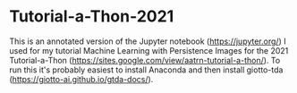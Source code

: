 # Tutorial-a-Thon-2021

This is an annotated version of the Jupyter notebook (https://jupyter.org/) I used for my tutorial Machine Learning with Persistence Images for the 2021 Tutorial-a-Thon (https://sites.google.com/view/aatrn-tutorial-a-thon/). To run this it's probably easiest to install Anaconda and then install giotto-tda (https://giotto-ai.github.io/gtda-docs/).
